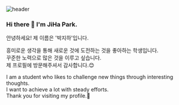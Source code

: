![header](https://capsule-render.vercel.app/api?type=waving&color=auto&height=250&section=header&text=JiHa%20Park&fontSize=80&fontColor=000000)

### Hi there 👋 I'm JiHa Park.

안녕하세요! 제 이름은 '박지하'입니다.

흥미로운 생각을 통해 새로운 것에 도전하는 것을 좋아하는 학생입니다.<br>
꾸준한 노력으로 많은 것을 이루고 싶습니다.<br>
제 프로필에 방문해주셔서 감사합니다.:blush:<br>

I am a student who likes to challenge new things through interesting thoughts.<br>
I want to achieve a lot with steady efforts.<br>
Thank you for visiting my profile.:star2:<br>

<!--
**park-jiha/park-jiha** is a ✨ _special_ ✨ repository because its `README.md` (this file) appears on your GitHub profile.

Here are some ideas to get you started:

- 🔭 I’m currently working on ...
- 🌱 I’m currently learning ...
- 👯 I’m looking to collaborate on ...
- 🤔 I’m looking for help with ...
- 💬 Ask me about ...
- 📫 How to reach me: ...
- 😄 Pronouns: ...
- ⚡ Fun fact: ...
-->
